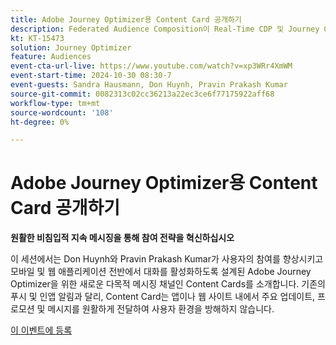 ```yaml
---
title: Adobe Journey Optimizer용 Content Card 공개하기
description: Federated Audience Composition이 Real-Time CDP 및 Journey Optimizer을 통해 대상 큐레이션 및 활성화에 대한 포괄적인 접근 방식을 제공하는 방법에 대해 알아봅니다.
kt: KT-15473
solution: Journey Optimizer
feature: Audiences
event-cta-url-live: https://www.youtube.com/watch?v=xp3WRr4XmWM
event-start-time: 2024-10-30 08:30-7
event-guests: Sandra Hausmann, Don Huynh, Pravin Prakash Kumar
source-git-commit: 0082313c02cc36213a22ec3ce6f77175922aff68
workflow-type: tm+mt
source-wordcount: '108'
ht-degree: 0%

---
```


# Adobe Journey Optimizer용 Content Card 공개하기

**원활한 비침입적 지속 메시징을 통해 참여 전략을 혁신하십시오**

이 세션에서는 Don Huynh와 Pravin Prakash Kumar가 사용자의 참여를 향상시키고 모바일 및 웹 애플리케이션 전반에서 대화를 활성화하도록 설계된 Adobe Journey Optimizer을 위한 새로운 다목적 메시징 채널인 Content Cards를 소개합니다. 기존의 푸시 및 인앱 알림과 달리, Content Card는 앱이나 웹 사이트 내에서 주요 업데이트, 프로모션 및 메시지를 원활하게 전달하여 사용자 환경을 방해하지 않습니다.


[이 이벤트에 등록](https://engage.adobe.com/ExpLeagueLive-241030.html?s_rtid=7015Y0000048hxzQAA&amp;s_iid=&amp;sfid=&amp;acctid=&amp;ecp=)

